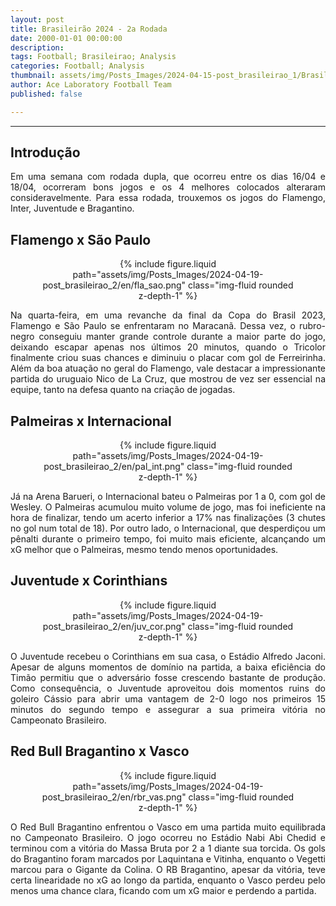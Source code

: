 ```yaml
---
layout: post
title: Brasileirão 2024 - 2a Rodada
date: 2000-01-01 00:00:00
description:
tags: Football; Brasileirao; Analysis
categories: Football; Analysis
thumbnail: assets/img/Posts_Images/2024-04-15-post_brasileirao_1/Brasileirao_Assai_2022.png
author: Ace Laboratory Football Team
published: false

---
```


---
<h2>Introdução</h2>

<div style="text-align: justify">
<p align="justify">
Em uma semana com rodada dupla, que ocorreu entre os dias 16/04 e 18/04, ocorreram bons jogos e os 4 melhores colocados alteraram consideravelmente. Para essa rodada, trouxemos os jogos do Flamengo, Inter, Juventude e Bragantino.
</p>
</div>

<h2>Flamengo x São Paulo</h2>

<div style="text-align: justify">

<div style="width: 80%; margin: 0 auto; text-align: center;">
{% include figure.liquid path="assets/img/Posts_Images/2024-04-19-post_brasileirao_2/en/fla_sao.png" class="img-fluid rounded z-depth-1" %}
</div>

<p align="justify">

Na quarta-feira, em uma revanche da final da Copa do Brasil 2023, Flamengo e São Paulo se enfrentaram no Maracanã. Dessa vez, o rubro-negro conseguiu manter grande controle durante a maior parte do jogo, deixando escapar apenas nos últimos 20 minutos, quando o Tricolor finalmente criou suas chances e diminuiu o placar com gol de Ferreirinha.
Além da boa atuação no geral do Flamengo, vale destacar a impressionante partida do uruguaio Nico de La Cruz, que mostrou de vez ser essencial na equipe, tanto na defesa quanto na criação de jogadas.

</p>

</div>


<h2>Palmeiras x Internacional</h2>

<div style="text-align: justify">

<div style="width: 80%; margin: 0 auto; text-align: center;">
{% include figure.liquid path="assets/img/Posts_Images/2024-04-19-post_brasileirao_2/en/pal_int.png" class="img-fluid rounded z-depth-1" %}
</div>

<p align="justify">
Já na Arena Barueri, o Internacional bateu o Palmeiras por 1 a 0, com gol de Wesley. O Palmeiras acumulou muito volume de jogo, mas foi ineficiente na hora de finalizar, tendo um acerto inferior a 17% nas finalizações (3 chutes no gol num total de 18). Por outro lado, o Internacional, que desperdiçou um pênalti durante o primeiro tempo, foi muito mais eficiente, alcançando um xG melhor que o Palmeiras, mesmo tendo menos oportunidades.

</p>

</div>

<h2>Juventude x Corinthians
</h2>

<div style="text-align: justify">

<div style="width: 80%; margin: 0 auto; text-align: center;">
{% include figure.liquid path="assets/img/Posts_Images/2024-04-19-post_brasileirao_2/en/juv_cor.png" class="img-fluid rounded z-depth-1" %}
</div>

<p align="justify">
O Juventude recebeu o Corinthians em sua casa, o Estádio Alfredo Jaconi. Apesar de alguns momentos de domínio na partida, a baixa eficiência do Timão permitiu que o adversário fosse crescendo bastante de produção. Como consequência, o Juventude aproveitou dois momentos ruins do goleiro Cássio para abrir uma vantagem de 2-0 logo nos primeiros 15 minutos do segundo tempo e assegurar a sua primeira vitória no Campeonato Brasileiro.

</p>

</div>

<h2>Red Bull Bragantino x Vasco</h2>

<div style="text-align: justify">

<div style="width: 80%; margin: 0 auto; text-align: center;">
{% include figure.liquid path="assets/img/Posts_Images/2024-04-19-post_brasileirao_2/en/rbr_vas.png" class="img-fluid rounded z-depth-1" %}
</div>

<p align="justify">
O Red Bull Bragantino enfrentou o Vasco em uma partida muito equilibrada no Campeonato Brasileiro. O jogo ocorreu no Estádio Nabi Abi Chedid e terminou com a vitória do Massa Bruta por 2 a 1 diante sua torcida. Os gols do Bragantino foram marcados por Laquintana e Vitinha, enquanto o Vegetti marcou para o Gigante da Colina. O RB Bragantino, apesar da vitória, teve certa linearidade no xG ao longo da partida, enquanto o Vasco perdeu pelo menos uma chance clara, ficando com um xG maior e perdendo a partida.


</p>

</div>
